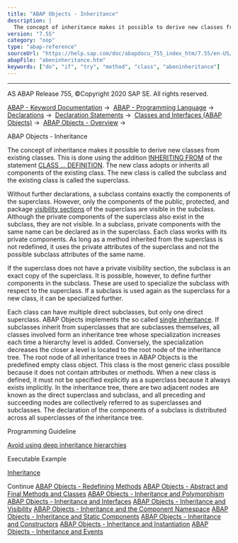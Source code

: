 ```yaml
---
title: "ABAP Objects - Inheritance"
description: |
  The concept of inheritance makes it possible to derive new classes from existing classes. This is done using the addition INHERITING FROM(https://help.sap.com/doc/abapdocu_755_index_htm/7.55/en-US/abapclass_options.htm) of the statement CLASS ... DEFINITION(https://help.sap.com/doc/abapdocu_755_
version: "7.55"
category: "oop"
type: "abap-reference"
sourceUrl: "https://help.sap.com/doc/abapdocu_755_index_htm/7.55/en-US/abeninheritance.htm"
abapFile: "abeninheritance.htm"
keywords: ["do", "if", "try", "method", "class", "abeninheritance"]
---
```


* * *

AS ABAP Release 755, ©Copyright 2020 SAP SE. All rights reserved.

[ABAP - Keyword Documentation](https://help.sap.com/doc/abapdocu_755_index_htm/7.55/en-US/abenabap.htm) →  [ABAP - Programming Language](https://help.sap.com/doc/abapdocu_755_index_htm/7.55/en-US/abenabap_reference.htm) →  [Declarations](https://help.sap.com/doc/abapdocu_755_index_htm/7.55/en-US/abendeclarations.htm) →  [Declaration Statements](https://help.sap.com/doc/abapdocu_755_index_htm/7.55/en-US/abenabap_declarations.htm) →  [Classes and Interfaces (ABAP Objects)](https://help.sap.com/doc/abapdocu_755_index_htm/7.55/en-US/abenclasses_and_interfaces.htm) →  [ABAP Objects - Overview](https://help.sap.com/doc/abapdocu_755_index_htm/7.55/en-US/abenabap_objects_oview.htm) → 

ABAP Objects - Inheritance

The concept of inheritance makes it possible to derive new classes from existing classes. This is done using the addition [INHERITING FROM](https://help.sap.com/doc/abapdocu_755_index_htm/7.55/en-US/abapclass_options.htm) of the statement [CLASS ... DEFINITION](https://help.sap.com/doc/abapdocu_755_index_htm/7.55/en-US/abapclass_definition.htm). The new class adopts or inherits all components of the existing class. The new class is called the subclass and the existing class is called the superclass.

Without further declarations, a subclass contains exactly the components of the superclass. However, only the components of the public, protected, and package [visibility sections](https://help.sap.com/doc/abapdocu_755_index_htm/7.55/en-US/abenvisibility_section_glosry.htm "Glossary Entry") of the superclass are visible in the subclass. Although the private components of the superclass also exist in the subclass, they are not visible. In a subclass, private components with the same name can be declared as in the superclass. Each class works with its private components. As long as a method inherited from the superclass is not redefined, it uses the private attributes of the superclass and not the possible subclass attributes of the same name.

If the superclass does not have a private visibility section, the subclass is an exact copy of the superclass. It is possible, however, to define further components in the subclass. These are used to specialize the subclass with respect to the superclass. If a subclass is used again as the superclass for a new class, it can be specialized further.

Each class can have multiple direct subclasses, but only one direct superclass. ABAP Objects implements the so called [single inheritance](https://help.sap.com/doc/abapdocu_755_index_htm/7.55/en-US/abensingle_inheritance_glosry.htm "Glossary Entry"). If subclasses inherit from superclasses that are subclasses themselves, all classes involved form an inheritance tree whose specialization increases each time a hierarchy level is added. Conversely, the specialization decreases the closer a level is located to the root node of the inheritance tree. The root node of all inheritance trees in ABAP Objects is the predefined empty class object. This class is the most generic class possible because it does not contain attributes or methods. When a new class is defined, it must not be specified explicitly as a superclass because it always exists implicitly. In the inheritance tree, there are two adjacent nodes are known as the direct superclass and subclass, and all preceding and succeeding nodes are collectively referred to as superclasses and subclasses. The declaration of the components of a subclass is distributed across all superclasses of the inheritance tree.

Programming Guideline

[Avoid using deep inheritance hierarchies](https://help.sap.com/doc/abapdocu_755_index_htm/7.55/en-US/abeninheritance_guidl.htm "Guideline")

Executable Example

[Inheritance](https://help.sap.com/doc/abapdocu_755_index_htm/7.55/en-US/abeninheritance_abexa.htm)

Continue
[ABAP Objects - Redefining Methods](https://help.sap.com/doc/abapdocu_755_index_htm/7.55/en-US/abeninheritance_redefinition.htm)
[ABAP Objects - Abstract and Final Methods and Classes](https://help.sap.com/doc/abapdocu_755_index_htm/7.55/en-US/abeninheritance_abstract_final.htm)
[ABAP Objects - Inheritance and Polymorphism](https://help.sap.com/doc/abapdocu_755_index_htm/7.55/en-US/abeninheritance_references.htm)
[ABAP Objects - Inheritance and Interfaces](https://help.sap.com/doc/abapdocu_755_index_htm/7.55/en-US/abeninheritance_interfaces.htm)
[ABAP Objects - Inheritance and Visibility](https://help.sap.com/doc/abapdocu_755_index_htm/7.55/en-US/abeninheritance_visibility.htm)
[ABAP Objects - Inheritance and the Component Namespace](https://help.sap.com/doc/abapdocu_755_index_htm/7.55/en-US/abeninheritance_name_space.htm)
[ABAP Objects - Inheritance and Static Components](https://help.sap.com/doc/abapdocu_755_index_htm/7.55/en-US/abeninheritance_statical.htm)
[ABAP Objects - Inheritance and Constructors](https://help.sap.com/doc/abapdocu_755_index_htm/7.55/en-US/abeninheritance_constructors.htm)
[ABAP Objects - Inheritance and Instantiation](https://help.sap.com/doc/abapdocu_755_index_htm/7.55/en-US/abeninheritance_instantiation.htm)
[ABAP Objects - Inheritance and Events](https://help.sap.com/doc/abapdocu_755_index_htm/7.55/en-US/abeninheritance_events.htm)